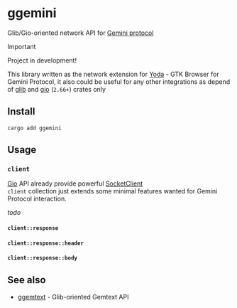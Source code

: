 # ggemini

Glib/Gio-oriented network API for [Gemini protocol](https://geminiprotocol.net/)

> [!IMPORTANT]
> Project in development!
>

This library written as the network extension for [Yoda](https://github.com/YGGverse/Yoda) - GTK Browser for Gemini Protocol,
it also could be useful for any other integrations as depend of [glib](https://crates.io/crates/glib) and [gio](https://crates.io/crates/gio) (`2.66+`) crates only

## Install

```
cargo add ggemini
```

## Usage

### `client`

[Gio](https://docs.gtk.org/gio/) API already provide powerful [SocketClient](https://docs.gtk.org/gio/class.SocketClient.html)\
`client` collection just extends some minimal features wanted for Gemini Protocol interaction.

_todo_

#### `client::response`
#### `client::response::header`
#### `client::response::body`

## See also

* [ggemtext](https://github.com/YGGverse/ggemtext) - Glib-oriented Gemtext API